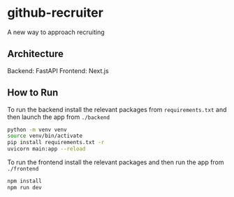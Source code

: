 # github-recruiter
A new way to approach recruiting

## Architecture 
Backend: FastAPI
Frontend: Next.js

## How to Run
To run the backend install the relevant packages from `requirements.txt` and then launch the app from `./backend`

```bash
python -m venv venv
source venv/bin/activate
pip install requirements.txt -r
uvicorn main:app --reload
```

To run the frontend install the relevant packages and then run the app from `./frontend`
```bash
npm install
npm run dev
```
